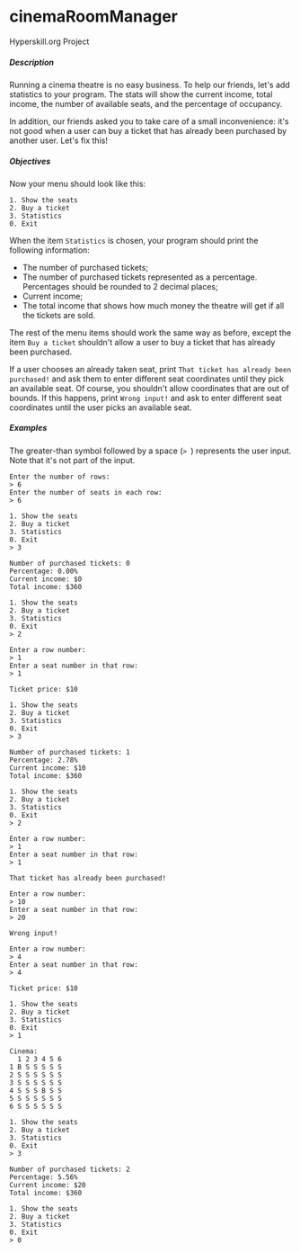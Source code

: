 # cinemaRoomManager
Hyperskill.org Project

<h5>Description</h5>

<p>Running a cinema theatre is no easy business. To help our friends, let's add statistics to your program. The stats will show the current income, total income, the number of available seats, and the percentage of occupancy. </p>

<p>In addition, our friends asked you to take care of a small inconvenience: it's not good when a user can buy a ticket that has already been purchased by another user. Let's fix this!</p>

<h5>Objectives</h5>

<p>Now your menu should look like this:</p>

<pre><code class="language-no-highlight">1. Show the seats
2. Buy a ticket
3. Statistics
0. Exit</code></pre>

<p>When the item <code class="java">Statistics</code> is chosen, your program should print the following information:</p>

<ul>
	<li>The number of purchased tickets;</li>
	<li>The number of purchased tickets represented as a percentage. Percentages should be rounded to 2 decimal places;</li>
	<li>Current income;</li>
	<li>The total income that shows how much money the theatre will get if all the tickets are sold.</li>
</ul>

<p>The rest of the menu items should work the same way as before, except the item <code class="java">Buy a ticket</code> shouldn't allow a user to buy a ticket that has already been purchased.</p>

<p>If a user chooses an already taken seat, print <code class="java">That ticket has already been purchased!</code> and ask them to enter different seat coordinates until they pick an available seat. Of course, you shouldn't allow coordinates that are out of bounds. If this happens, print <code class="java">Wrong input!</code> and ask to enter different seat coordinates until the user picks an available seat.</p>

<h5>Examples</h5>

<p>The greater-than symbol followed by a space (<code class="java">&gt; </code>) represents the user input. Note that it's not part of the input.</p>

<pre><code class="language-no-highlight">Enter the number of rows:
&gt; 6
Enter the number of seats in each row:
&gt; 6

1. Show the seats
2. Buy a ticket
3. Statistics
0. Exit
&gt; 3

Number of purchased tickets: 0
Percentage: 0.00%
Current income: $0
Total income: $360

1. Show the seats
2. Buy a ticket
3. Statistics
0. Exit
&gt; 2

Enter a row number:
&gt; 1
Enter a seat number in that row:
&gt; 1

Ticket price: $10

1. Show the seats
2. Buy a ticket
3. Statistics
0. Exit
&gt; 3

Number of purchased tickets: 1
Percentage: 2.78%
Current income: $10
Total income: $360

1. Show the seats
2. Buy a ticket
3. Statistics
0. Exit
&gt; 2

Enter a row number:
&gt; 1
Enter a seat number in that row:
&gt; 1

That ticket has already been purchased!

Enter a row number:
&gt; 10
Enter a seat number in that row:
&gt; 20

Wrong input!

Enter a row number:
&gt; 4
Enter a seat number in that row:
&gt; 4

Ticket price: $10

1. Show the seats
2. Buy a ticket
3. Statistics
0. Exit
&gt; 1

Cinema:
  1 2 3 4 5 6
1 B S S S S S
2 S S S S S S
3 S S S S S S
4 S S S B S S
5 S S S S S S
6 S S S S S S

1. Show the seats
2. Buy a ticket
3. Statistics
0. Exit
&gt; 3

Number of purchased tickets: 2
Percentage: 5.56%
Current income: $20
Total income: $360

1. Show the seats
2. Buy a ticket
3. Statistics
0. Exit
&gt; 0
</code></pre>
